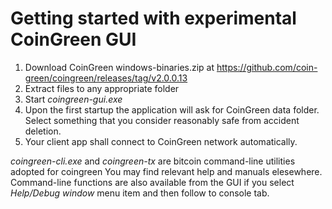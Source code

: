 # Getting started with experimental CoinGreen GUI

1. Download CoinGreen windows-binaries.zip at https://github.com/coin-green/coingreen/releases/tag/v2.0.0.13
2. Extract files to any appropriate folder
3. Start _coingreen-gui.exe_
4. Upon the first startup the application will ask for CoinGreen data folder.  Select something that you consider reasonably safe from accident deletion.
5. Your client app shall connect to CoinGreen network automatically.

_coingreen-cli.exe_ and _coingreen-tx_ are bitcoin command-line utilities adopted for coingreen
You may find relevant help and manuals elesewhere.
Command-line functions are also available from the GUI if you select _Help/Debug window_ menu item and then follow to console tab.
